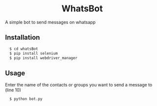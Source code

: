 <h1 align="center">
    <br>WhatsBot<br/>
</h1>

A simple bot to send messages on whatsapp

## Installation
```sh
  $ cd whatsBot
  $ pip install selenium
  $ pip install webdriver_manager
```

## Usage
Enter the name of the contacts or groups you want to send a message to (line 10)
```sh
  $ python bot.py
```
